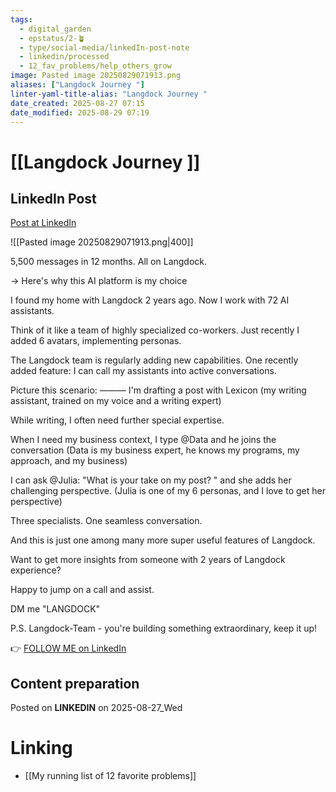 ```yaml
---
tags:
  - digital_garden
  - epstatus/2-🪴
  - type/social-media/linkedIn-post-note
  - linkedin/processed
  - 12_fav_problems/help_others_grow
image: Pasted image 20250829071913.png
aliases: ["Langdock Journey "]
linter-yaml-title-alias: "Langdock Journey "
date_created: 2025-08-27 07:15
date_modified: 2025-08-29 07:19
---
```

# [[Langdock Journey ]]

## LinkedIn Post

[Post at LinkedIn](https://www.linkedin.com/posts/sebastiankamilli_5500-messages-in-12-months-all-on-langdock-activity-7366348925076709379-QzST?utm_source=share&utm_medium=member_desktop&rcm=ACoAAA1M1pkBgWCYPhT45EpfLiHzViQqRWNCIv4)

![[Pasted image 20250829071913.png|400]]

5,500 messages in 12 months. All on Langdock. 

→ Here's why this AI platform is my choice

I found my home with Langdock 2 years ago.
Now I work with 72 AI assistants. 

Think of it like a team of highly specialized co-workers.
Just recently I added 6 avatars, implementing personas.

The Langdock team is regularly adding new capabilities. 
One recently added feature: I can call my assistants into active conversations. 

Picture this scenario:
———
I'm drafting a post with Lexicon 
(my writing assistant, trained on my voice and a writing expert)

While writing, I often need further special expertise. 

When I need my  business context, I type @Data and he joins the conversation
(Data is my business expert, he knows my programs, my approach, and my business)

I can ask @Julia: "What is your take on my post? " and she adds her challenging perspective.
(Julia is one of my 6 personas, and I love to get her perspective)

Three specialists. One seamless conversation.

And this is just one among many more super useful features of Langdock. 

Want to get more insights from someone with 2 years of Langdock experience? 

Happy to jump on a call and assist.

DM me "LANGDOCK"

P.S.
Langdock-Team - you're building something extraordinary, keep it up!

👉 [FOLLOW ME on LinkedIn](https://www.linkedin.com/comm/mynetwork/discovery-see-all?usecase=PEOPLE_FOLLOWS&followMember=sebastiankamilli)

## Content preparation

Posted on **LINKEDIN** on 2025-08-27_Wed

# Linking

+ [[My running list of 12 favorite problems]]